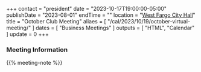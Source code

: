 +++
contact = "president"
date = "2023-10-17T19:00:00-05:00"
publishDate = "2023-08-01"
endTime = ""
location = "[West Fargo City Hall](/places/west-fargo-city-hall/)"
title = "October Club Meeting"
aliaes = [ "/cal/2023/10/19/october-virtual-meeting/" ]
dates = [ "Business Meetings" ]
outputs = [ "HTML", "Calendar" ]
update = 0
+++
### Meeting Information

{{% meeting-note %}}
